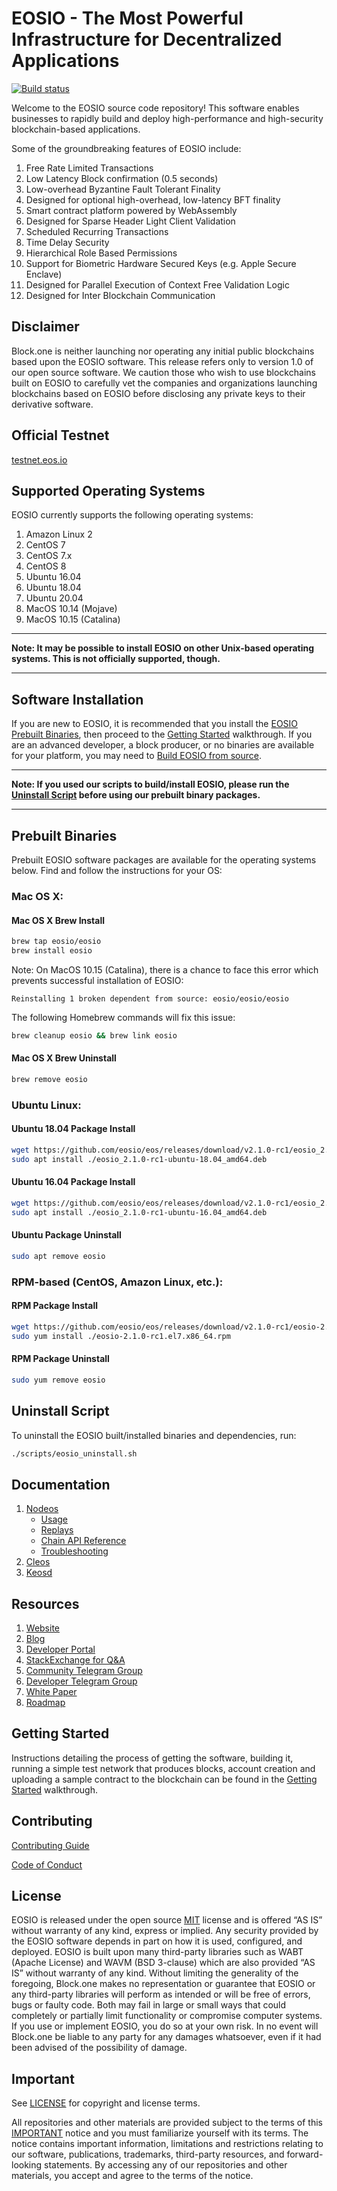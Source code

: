 # EOSIO - The Most Powerful Infrastructure for Decentralized Applications

[![Build status](https://badge.buildkite.com/370fe5c79410f7d695e4e34c500b4e86e3ac021c6b1f739e20.svg?branch=master)](https://buildkite.com/EOSIO/eosio)

Welcome to the EOSIO source code repository! This software enables businesses to rapidly build and deploy high-performance and high-security blockchain-based applications.

Some of the groundbreaking features of EOSIO include:

1. Free Rate Limited Transactions
1. Low Latency Block confirmation (0.5 seconds)
1. Low-overhead Byzantine Fault Tolerant Finality
1. Designed for optional high-overhead, low-latency BFT finality
1. Smart contract platform powered by WebAssembly
1. Designed for Sparse Header Light Client Validation
1. Scheduled Recurring Transactions
1. Time Delay Security
1. Hierarchical Role Based Permissions
1. Support for Biometric Hardware Secured Keys (e.g. Apple Secure Enclave)
1. Designed for Parallel Execution of Context Free Validation Logic
1. Designed for Inter Blockchain Communication

## Disclaimer

Block.one is neither launching nor operating any initial public blockchains based upon the EOSIO software. This release refers only to version 1.0 of our open source software. We caution those who wish to use blockchains built on EOSIO to carefully vet the companies and organizations launching blockchains based on EOSIO before disclosing any private keys to their derivative software.

## Official Testnet

[testnet.eos.io](https://testnet.eos.io/)

## Supported Operating Systems

EOSIO currently supports the following operating systems:

1. Amazon Linux 2
2. CentOS 7
3. CentOS 7.x
4. CentOS 8
5. Ubuntu 16.04
6. Ubuntu 18.04
7. Ubuntu 20.04
8. MacOS 10.14 (Mojave)
9. MacOS 10.15 (Catalina)

---

**Note: It may be possible to install EOSIO on other Unix-based operating systems. This is not officially supported, though.**

---

## Software Installation

If you are new to EOSIO, it is recommended that you install the [EOSIO Prebuilt Binaries](#prebuilt-binaries), then proceed to the [Getting Started](https://developers.eos.io/eosio-home/docs) walkthrough. If you are an advanced developer, a block producer, or no binaries are available for your platform, you may need to [Build EOSIO from source](https://eosio.github.io/eos/latest/install/build-from-source).

---

**Note: If you used our scripts to build/install EOSIO, please run the [Uninstall Script](#uninstall-script) before using our prebuilt binary packages.**

---

## Prebuilt Binaries

Prebuilt EOSIO software packages are available for the operating systems below. Find and follow the instructions for your OS:

### Mac OS X:

#### Mac OS X Brew Install

```sh
brew tap eosio/eosio
brew install eosio
```

Note: On MacOS 10.15 (Catalina), there is a chance to face this error which prevents successful installation of EOSIO:

```
Reinstalling 1 broken dependent from source: eosio/eosio/eosio
```

The following Homebrew commands will fix this issue:

```sh
brew cleanup eosio && brew link eosio
```

#### Mac OS X Brew Uninstall

```sh
brew remove eosio
```

### Ubuntu Linux:

#### Ubuntu 18.04 Package Install

```sh
wget https://github.com/eosio/eos/releases/download/v2.1.0-rc1/eosio_2.1.0-rc1-ubuntu-18.04_amd64.deb
sudo apt install ./eosio_2.1.0-rc1-ubuntu-18.04_amd64.deb
```

#### Ubuntu 16.04 Package Install

```sh
wget https://github.com/eosio/eos/releases/download/v2.1.0-rc1/eosio_2.1.0-rc1-ubuntu-16.04_amd64.deb
sudo apt install ./eosio_2.1.0-rc1-ubuntu-16.04_amd64.deb
```

#### Ubuntu Package Uninstall

```sh
sudo apt remove eosio
```

### RPM-based (CentOS, Amazon Linux, etc.):

#### RPM Package Install

```sh
wget https://github.com/eosio/eos/releases/download/v2.1.0-rc1/eosio-2.1.0-rc1.el7.x86_64.rpm
sudo yum install ./eosio-2.1.0-rc1.el7.x86_64.rpm
```

#### RPM Package Uninstall

```sh
sudo yum remove eosio
```

## Uninstall Script

To uninstall the EOSIO built/installed binaries and dependencies, run:

```sh
./scripts/eosio_uninstall.sh
```

## Documentation

1. [Nodeos](http://eosio.github.io/eos/latest/nodeos/)
   - [Usage](http://eosio.github.io/eos/latest/nodeos/usage/index)
   - [Replays](http://eosio.github.io/eos/latest/nodeos/replays/index)
   - [Chain API Reference](http://eosio.github.io/eos/latest/nodeos/plugins/chain_api_plugin/api-reference/index)
   - [Troubleshooting](http://eosio.github.io/eos/latest/nodeos/troubleshooting/index)
1. [Cleos](http://eosio.github.io/eos/latest/cleos/)
1. [Keosd](http://eosio.github.io/eos/latest/keosd/)

## Resources

1. [Website](https://eos.io)
1. [Blog](https://medium.com/eosio)
1. [Developer Portal](https://developers.eos.io)
1. [StackExchange for Q&A](https://eosio.stackexchange.com/)
1. [Community Telegram Group](https://t.me/EOSProject)
1. [Developer Telegram Group](https://t.me/joinchat/EaEnSUPktgfoI-XPfMYtcQ)
1. [White Paper](https://github.com/EOSIO/Documentation/blob/master/TechnicalWhitePaper.md)
1. [Roadmap](https://github.com/EOSIO/Documentation/blob/master/Roadmap.md)

## Getting Started

Instructions detailing the process of getting the software, building it, running a simple test network that produces blocks, account creation and uploading a sample contract to the blockchain can be found in the [Getting Started](https://developers.eos.io/welcome/latest/getting-started-guide) walkthrough.

## Contributing

[Contributing Guide](./CONTRIBUTING.md)

[Code of Conduct](./CONTRIBUTING.md#conduct)

## License

EOSIO is released under the open source [MIT](./LICENSE) license and is offered “AS IS” without warranty of any kind, express or implied. Any security provided by the EOSIO software depends in part on how it is used, configured, and deployed. EOSIO is built upon many third-party libraries such as WABT (Apache License) and WAVM (BSD 3-clause) which are also provided “AS IS” without warranty of any kind. Without limiting the generality of the foregoing, Block.one makes no representation or guarantee that EOSIO or any third-party libraries will perform as intended or will be free of errors, bugs or faulty code. Both may fail in large or small ways that could completely or partially limit functionality or compromise computer systems. If you use or implement EOSIO, you do so at your own risk. In no event will Block.one be liable to any party for any damages whatsoever, even if it had been advised of the possibility of damage.

## Important

See [LICENSE](./LICENSE) for copyright and license terms.

All repositories and other materials are provided subject to the terms of this [IMPORTANT](./IMPORTANT.md) notice and you must familiarize yourself with its terms. The notice contains important information, limitations and restrictions relating to our software, publications, trademarks, third-party resources, and forward-looking statements. By accessing any of our repositories and other materials, you accept and agree to the terms of the notice.
